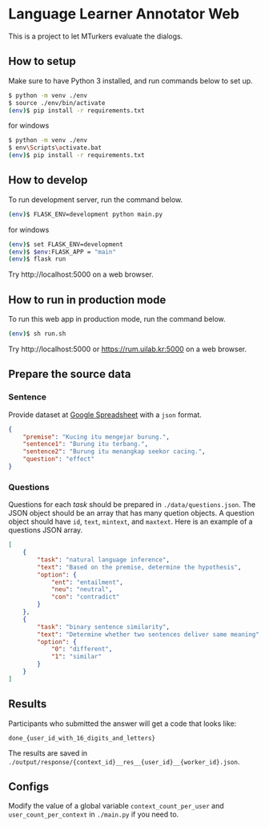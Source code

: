 # Language Learner Annotator Web

This is a project to let MTurkers evaluate the dialogs. 

## How to setup

Make sure to have Python 3 installed, and run commands below to set up.

```bash
$ python -m venv ./env
$ source ./env/bin/activate
(env)$ pip install -r requirements.txt
```

for windows
```bash
$ python -m venv ./env
$ env\Scripts\activate.bat
(env)$ pip install -r requirements.txt
```

## How to develop

To run development server, run the command below.

```bash
(env)$ FLASK_ENV=development python main.py
```

for windows
```bash
(env)$ set FLASK_ENV=development
(env)$ $env:FLASK_APP = "main"
(env)$ flask run
```

Try http://localhost:5000 on a web browser.

## How to run in production mode

To run this web app in production mode, run the command below.
```bash
(env)$ sh run.sh
```

Try http://localhost:5000 or https://rum.uilab.kr:5000 on a web browser.

## Prepare the source data

### Sentence

Provide dataset at [Google Spreadsheet](https://docs.google.com/spreadsheets/d/1DPQnBmAQtJ0pCYGgD7dSmoN8EUKWU10eGUjPJ76B5TE/edit?usp=sharing) with a `json` format.

```json
{
    "premise": "Kucing itu mengejar burung.", 
    "sentence1": "Burung itu terbang.", 
    "sentence2": "Burung itu menangkap seekor cacing.", 
    "question": "effect"
}
```

### Questions

Questions for each *task* should be prepared in `./data/questions.json`. 
The JSON object should be an array that has many quetion objects. 
A question object should have `id`, `text`, `mintext`, and `maxtext`.
Here is an example of a questions JSON array.

```json
[
    {
        "task": "natural language inference",
        "text": "Based on the premise, determine the hypothesis",
        "option": {
            "ent": "entailment",
            "neu": "neutral",
            "con": "contradict"
        }
    },
    {
        "task": "binary sentence similarity",
        "text": "Determine whether two sentences deliver same meaning",
        "option": {
            "0": "different",
            "1": "similar"
        }
    }
]
```

## Results

Participants who submitted the answer will get a code that looks like: 

`done_{user_id_with_16_digits_and_letters}`

The results are saved in `./output/response/{context_id}__res__{user_id}__{worker_id}.json`. 

<!-- **NOTE**

There may be participants who got the code `pass_no_132v82389a823l3133id112`. 
These participants have not passed the validity check and answered wrong to one or more validity check questions. -->

## Configs

Modify the value of a global variable `context_count_per_user` and `user_count_per_context` in `./main.py` if you need to.



